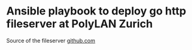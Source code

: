 # Ansible playbook to deploy go http fileserver at PolyLAN Zurich

Source of the fileserver [github.com](https://github.com/codeskyblue/gohttpserver) 